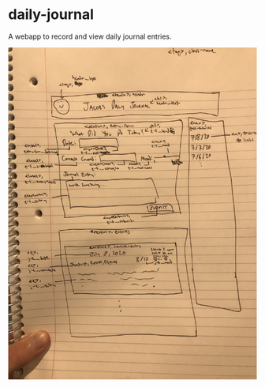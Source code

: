 # daily-journal
A webapp to record and view daily journal entries.

![Mockup](https://github.com/skratz17/daily-journal/blob/master/mockup.jpg)
